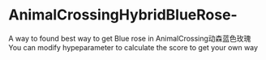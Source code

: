 # AnimalCrossingHybridBlueRose-
A way to found best way to get Blue rose in AnimalCrossing动森蓝色玫瑰
You can modify hypeparameter to calculate the score to get your own way
